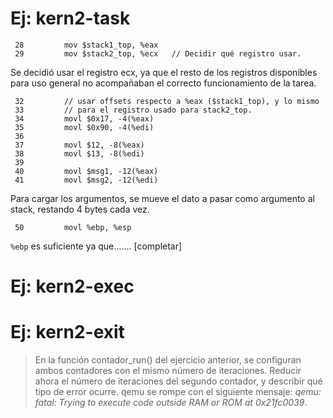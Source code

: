 # Ej: kern2-task
``` 27         // Registros para apuntar a stack1 y stack2.                            
 28         mov $stack1_top, %eax                                                   
 29         mov $stack2_top, %ecx   // Decidir qué registro usar. 
```
Se decidió usar el registro ecx, ya que el resto de los registros disponibles 
para uso general no acompañaban el correcto funcionamiento de la tarea.
``` 31         // Cargar argumentos a ambos stacks en paralelo. Ayuda:                 
 32         // usar offsets respecto a %eax ($stack1_top), y lo mismo               
 33         // para el registro usado para stack2_top.                              
 34         movl $0x17, -4(%eax)                                                    
 35         movl $0x90, -4(%edi)                                                    
 36                                                                                 
 37         movl $12, -8(%eax)                                                      
 38         movl $13, -8(%edi)                                                      
 39                                                                                 
 40         movl $msg1, -12(%eax)                                                   
 41         movl $msg2, -12(%edi) 
```
Para cargar los argumentos, se mueve el dato a pasar como argumento al stack,
restando 4 bytes cada vez.

```  49         // Restaurar stack original. ¿Es %ebp suficiente?                       
 50         movl %ebp, %esp 
```
`%ebp` es suficiente ya que....... [completar]

# Ej: kern2-exec
# Ej: kern2-exit
> En la función contador_run() del ejercicio anterior, se configuran ambos contadores con el mismo número de iteraciones. Reducir ahora el número de iteraciones del segundo contador, y describir qué tipo de error ocurre.
qemu se rompe con el siguiente mensaje: *qemu: fatal: Trying to execute code outside RAM or ROM at 0x21fc0039*. 


